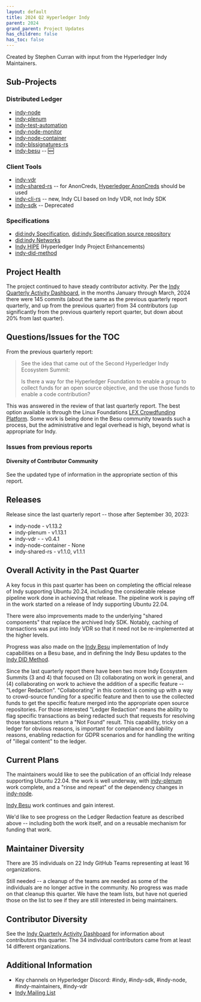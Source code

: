 ```yaml
---
layout: default
title: 2024 Q2 Hyperledger Indy
parent: 2024
grand_parent: Project Updates
has_children: false
has_toc: false
---
```


Created by Stephen Curran with input from the Hyperledger Indy Maintainers.

## Sub-Projects

### **Distributed Ledger**

- [indy-node]
- [indy-plenum]
- [indy-test-automation]
- [indy-node-monitor]
- [indy-node-container]
- [indy-blssignatures-rs]
- [indy-besu] -- :new:

[indy-node]: https://github.com/hyperledger/indy-node
[indy-plenum]: https://github.com/hyperledger/indy-plenum
[indy-test-automation]: https://github.com/hyperledger/indy-test-automation
[indy-node-monitor]: https://github.com/hyperledger/indy-node-monitor
[indy-node-container]: https://github.com/hyperledger/indy-node-container
[indy-blssignatures-rs]: https://github.com/hyperledger/indy-blssignatures-rs
[indy-besu]: https://github.com/hyperledger/indy-besu

### **Client Tools**

- [indy-vdr]
- [indy-shared-rs] -- for AnonCreds, [Hyperledger AnonCreds] should be used
- [indy-cli-rs] -- new, Indy CLI based on Indy VDR, not Indy SDK
- [indy-sdk] -- Deprecated

[indy-vdr]: https://github.com/hyperledger/indy-vdr
[indy-shared-rs]: https://github.com/hyperledger/indy-shared-rs
[indy-cli-rs]: https://github.com/hyperledger/indy-cli-rs
[indy-sdk]: https://github.com/hyperledger/indy-sdk
[Hyperledger AnonCreds]: https://github.com/hyperledger/anoncreds-rs

### **Specifications**

- [did:indy Specification], [did:indy Specification source repository]
- [did:indy Networks]
- [Indy HIPE] (Hyperledger Indy Project Enhancements)
- [indy-did-method]

[did:indy Specification]: https://hyperledger.github.io/indy-did-method/
[did:indy Specification source repository]: https://github.com/hyperledger/indy-did-method
[did:indy Networks]: https://github.com/hyperledger/indy-did-networks
[Indy HIPE]: https://github.com/hyperledger/indy-hipe
[indy-did-method]: https://github.com/hyperledger/indy-did-method

## Project Health

The project continued to have steady contributor activity. Per the
[Indy Quarterly Activity Dashboard], in the months January through March, 2024 there
were 145 commits (about the same as the previous quarterly report quarterly, and
up from the previous quarter) from 34 contributors (up significantly from the
previous quarterly report quarter, but down about 20% from last quarter).

[Indy Quarterly Activity Dashboard]: https://insights.lfx.linuxfoundation.org/foundation/hyp/overview?project=indy&repository=&dateFilters=Last%20Quarter&dateRange=2024-01-01%20to%202024-03-31&compare=PP&granularity=week&hideBots=true&routedFrom=Github

## Questions/Issues for the TOC

From the previous quarterly report:

> See the idea that came out of the Second Hyperledger Indy Ecosystem Summit:
>
> Is there a way for the Hyperledger Foundation to enable a group to collect
funds for an open source objective, and the use those funds to enable a code
contribution?

This was answered in the review of that last quarterly report. The best option
available is through the Linux Foundations [LFX Crowdfunding Platform]. Some
work is being done in the Besu community towards such a process, but the
administrative and legal overhead is high, beyond what is appropriate for Indy.

[LFX Crowdfunding Platform]: https://lfx.linuxfoundation.org/tools/crowdfunding/

### Issues from previous reports

#### **Diversity of Contributor Community**

See the updated type of information in the appropriate section of this report.

## Releases

Release since the last quarterly report -- those after September 30, 2023:

- indy-node - v1.13.2
- indy-plenum - v1.13.1
- indy-vdr -  - v0.4.1
- indy-node-container - None
- indy-shared-rs - v1.1.0, v1.1.1

## Overall Activity in the Past Quarter

A key focus in this past quarter has been on
completing the official release of Indy supporting Ubuntu 20.24, including the
considerable release pipeline work done in achieving that release. The pipeline
work is paying off in the work started on a release of Indy supporting Ubuntu
22.04.

There were also improvements made to the underlying "shared components" that
replace the archived Indy SDK. Notably, caching of transactions was put into
Indy VDR so that it need not be re-implemented at the higher levels.

Progress was also made on the [Indy Besu] implementation of Indy capabilities on
a Besu base, and in defining the Indy Besu updates to the [Indy DID Method].

[Indy Besu]: https://github.com/hyperledger/indy-besu
[Indy DID Method]: https://github.com/hyperledger/indy-did-method

Since the last quarterly report there have been two more Indy Ecosystem Summits
(3 and 4) that focused on (3) collaborating on work in general, and (4)
collaborating on work to achieve the addition of a specific feature -- "Ledger
Redaction". "Collaborating" in this context is coming up with a way to
crowd-source funding for a specific feature and then to use the collected funds
to get the specific feature merged into the appropriate open source
repositories. For those interested "Ledger Redaction" means the ability to flag
specific transactions as being redacted such that requests for resolving those
transactions return a "Not Found" result. This capability, tricky on a ledger
for obvious reasons, is important for compliance and liability reasons, enabling
redaction for GDPR scenarios and for handling the writing of "illegal content"
to the ledger.

## Current Plans

The maintainers would like to see the publication of an official Indy release
supporting Ubuntu 22.04. the work is well underway, with [indy-plenum] work
complete, and a "rinse and repeat" of the dependency changes in [indy-node].

[Indy Besu] work continues and gain interest.

We'd like to see progress on the Ledger Redaction feature as described above --
including both the work itself, and on a reusable mechanism for funding that
work.

## Maintainer Diversity

There are 35 individuals on 22 Indy GitHub Teams representing at least 16 organizations.

Still needed -- a cleanup of the teams are needed as some of the individuals are
no longer active in the community. No progress was made on that cleanup this
quarter. We have the team lists, but have not queried those on the list to see
if they are still interested in being maintainers.

## Contributor Diversity

See the [Indy Quarterly Activity Dashboard] for information about contributors
this quarter. The 34 individual contributors came from at least 14 different
organizations.

## Additional Information

- Key channels on Hyperledger Discord: \#indy, \#indy-sdk,
\#indy-node, \#indy-maintainers, \#indy-vdr
- [Indy Mailing List](https://lists.hyperledger.org/g/indy)
